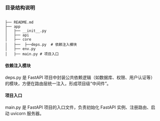### 目录结构说明
```

├── README.md
├── app
│   ├── __init__.py
│   ├── api
│   ├── core
│   ├──  ├──deps.py  # 依赖注入模块
│   ├── env.py
│   ├── main.py # 项目入口

```




#### 依赖注入模块

deps.py 是 FastAPI 项目中封装公共依赖逻辑（如数据库、权限、用户认证等）的模块，方便在路由层统一注入，形成项目级“中间件”。

#### 项目入口
main.py 是 FastAPI 项目的入口文件，负责初始化 FastAPI 实例、注册路由、启动 uvicorn 服务器。